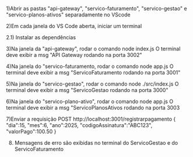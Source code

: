 1)Abrir as pastas "api-gateway", "servico-faturamento", "servico-gestao" e "servico-planos-ativos" separadamente no VScode


2)Em cada janela do VS Code aberta, iniciar um terminal

2.1) Instalar as dependências

3)Na janela da "api-gateway", rodar o comando node index.js
O terminal deve exibir a msg "API Gateway rodando na porta 3002"

4)Na janela do "servico-faturamento, rodar o comando node app.js
O terminal deve exibir a msg "ServicoFaturamento rodando na porta 3001"

5)Na janela do "servico-gestao", rodar o comando node ./src/index.js
O terminal deve exibir a msg "ServicoGestao rodando na porta 3000"

6)Na janela do "servico-plano-ativo", rodar o comando node app.js 
O terminal deve exibir a msg "ServicoPlanosAtivos rodando na porta 3003


7)Enviar a requisição POST http://localhost:3001/registrarpagamento
{
    "dia":15,
    "mes":6,
    "ano":2025,
    "codigoAssinatura":"ABC123",
    "valorPago":100.50
}

8) Mensagens de erro são exibidas no terminal do ServicoGestao e do ServicoFaturamento 
